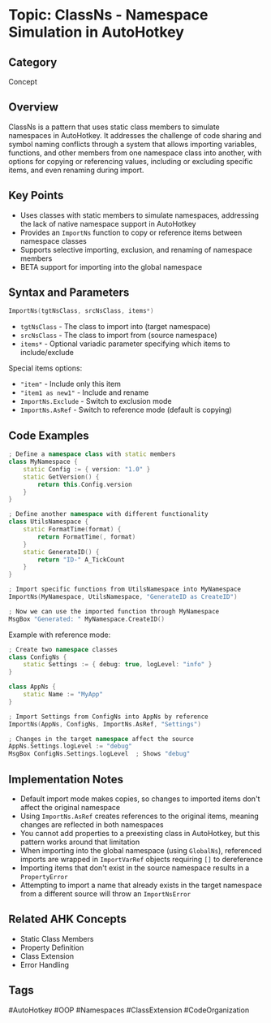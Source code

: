 # Topic: ClassNs - Namespace Simulation in AutoHotkey

## Category

Concept

## Overview

ClassNs is a pattern that uses static class members to simulate namespaces in AutoHotkey. It addresses the challenge of code sharing and symbol naming conflicts through a system that allows importing variables, functions, and other members from one namespace class into another, with options for copying or referencing values, including or excluding specific items, and even renaming during import.

## Key Points

- Uses classes with static members to simulate namespaces, addressing the lack of native namespace support in AutoHotkey
- Provides an `ImportNs` function to copy or reference items between namespace classes
- Supports selective importing, exclusion, and renaming of namespace members
- BETA support for importing into the global namespace

## Syntax and Parameters

```cpp
ImportNs(tgtNsClass, srcNsClass, items*)
```

- `tgtNsClass` - The class to import into (target namespace)
- `srcNsClass` - The class to import from (source namespace)
- `items*` - Optional variadic parameter specifying which items to include/exclude

Special items options:
- `"item"` - Include only this item
- `"item1 as new1"` - Include and rename
- `ImportNs.Exclude` - Switch to exclusion mode
- `ImportNs.AsRef` - Switch to reference mode (default is copying)

## Code Examples

```cpp
; Define a namespace class with static members
class MyNamespace {
    static Config := { version: "1.0" }
    static GetVersion() {
        return this.Config.version
    }
}

; Define another namespace with different functionality
class UtilsNamespace {
    static FormatTime(format) {
        return FormatTime(, format)
    }
    static GenerateID() {
        return "ID-" A_TickCount
    }
}

; Import specific functions from UtilsNamespace into MyNamespace
ImportNs(MyNamespace, UtilsNamespace, "GenerateID as CreateID")

; Now we can use the imported function through MyNamespace
MsgBox "Generated: " MyNamespace.CreateID()
```

Example with reference mode:

```cpp
; Create two namespace classes
class ConfigNs {
    static Settings := { debug: true, logLevel: "info" }
}

class AppNs {
    static Name := "MyApp"
}

; Import Settings from ConfigNs into AppNs by reference
ImportNs(AppNs, ConfigNs, ImportNs.AsRef, "Settings")

; Changes in the target namespace affect the source
AppNs.Settings.logLevel := "debug"
MsgBox ConfigNs.Settings.logLevel  ; Shows "debug"
```

## Implementation Notes

- Default import mode makes copies, so changes to imported items don't affect the original namespace
- Using `ImportNs.AsRef` creates references to the original items, meaning changes are reflected in both namespaces
- You cannot add properties to a preexisting class in AutoHotkey, but this pattern works around that limitation
- When importing into the global namespace (using `GlobalNs`), referenced imports are wrapped in `ImportVarRef` objects requiring `[]` to dereference
- Importing items that don't exist in the source namespace results in a `PropertyError`
- Attempting to import a name that already exists in the target namespace from a different source will throw an `ImportNsError`

## Related AHK Concepts

- Static Class Members
- Property Definition
- Class Extension
- Error Handling

## Tags

#AutoHotkey #OOP #Namespaces #ClassExtension #CodeOrganization